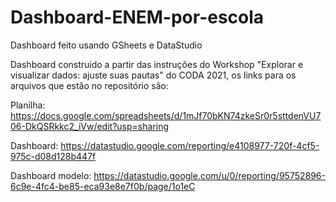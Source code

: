 # Dashboard-ENEM-por-escola
Dashboard feito usando GSheets e DataStudio

Dashboard construido a partir das instruções do Workshop "Explorar e visualizar dados: ajuste suas pautas" do CODA 2021,
os links para os arquivos que estão no repositório são:

Planilha: https://docs.google.com/spreadsheets/d/1mJf70bKN74zkeSr0r5sttdenVU706-DkQSRkkc2_iVw/edit?usp=sharing

Dashboard: https://datastudio.google.com/reporting/e4108977-720f-4cf5-975c-d08d128b447f

Dashboard modelo: https://datastudio.google.com/u/0/reporting/95752896-6c9e-4fc4-be85-eca93e8e7f0b/page/1o1eC 
